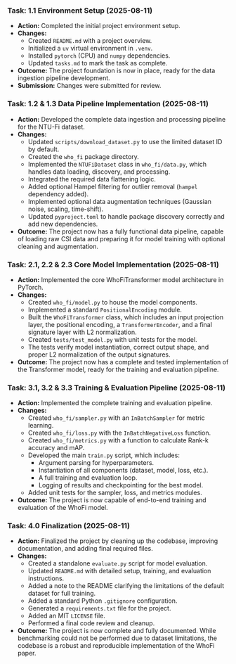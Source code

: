 ### Task: 1.1 Environment Setup (2025-08-11)

- **Action:** Completed the initial project environment setup.
- **Changes:**
  - Created `README.md` with a project overview.
  - Initialized a `uv` virtual environment in `.venv`.
  - Installed `pytorch` (CPU) and `numpy` dependencies.
  - Updated `tasks.md` to mark the task as complete.
- **Outcome:** The project foundation is now in place, ready for the data ingestion pipeline development.
- **Submission:** Changes were submitted for review.

### Task: 1.2 & 1.3 Data Pipeline Implementation (2025-08-11)
- **Action:** Developed the complete data ingestion and processing pipeline for the NTU-Fi dataset.
- **Changes:**
  - Updated `scripts/download_dataset.py` to use the limited dataset ID by default.
  - Created the `who_fi` package directory.
  - Implemented the `NTUFiDataset` class in `who_fi/data.py`, which handles data loading, discovery, and processing.
  - Integrated the required data flattening logic.
  - Added optional Hampel filtering for outlier removal (`hampel` dependency added).
  - Implemented optional data augmentation techniques (Gaussian noise, scaling, time-shift).
  - Updated `pyproject.toml` to handle package discovery correctly and add new dependencies.
- **Outcome:** The project now has a fully functional data pipeline, capable of loading raw CSI data and preparing it for model training with optional cleaning and augmentation.

### Task: 2.1, 2.2 & 2.3 Core Model Implementation (2025-08-11)
- **Action:** Implemented the core WhoFiTransformer model architecture in PyTorch.
- **Changes:**
  - Created `who_fi/model.py` to house the model components.
  - Implemented a standard `PositionalEncoding` module.
  - Built the `WhoFiTransformer` class, which includes an input projection layer, the positional encoding, a `TransformerEncoder`, and a final signature layer with L2 normalization.
  - Created `tests/test_model.py` with unit tests for the model.
  - The tests verify model instantiation, correct output shape, and proper L2 normalization of the output signatures.
- **Outcome:** The project now has a complete and tested implementation of the Transformer model, ready for the training and evaluation pipeline.

### Task: 3.1, 3.2 & 3.3 Training & Evaluation Pipeline (2025-08-11)
- **Action:** Implemented the complete training and evaluation pipeline.
- **Changes:**
  - Created `who_fi/sampler.py` with an `InBatchSampler` for metric learning.
  - Created `who_fi/loss.py` with the `InBatchNegativeLoss` function.
  - Created `who_fi/metrics.py` with a function to calculate Rank-k accuracy and mAP.
  - Developed the main `train.py` script, which includes:
    - Argument parsing for hyperparameters.
    - Instantiation of all components (dataset, model, loss, etc.).
    - A full training and evaluation loop.
    - Logging of results and checkpointing for the best model.
  - Added unit tests for the sampler, loss, and metrics modules.
- **Outcome:** The project is now capable of end-to-end training and evaluation of the WhoFi model.

### Task: 4.0 Finalization (2025-08-11)
- **Action:** Finalized the project by cleaning up the codebase, improving documentation, and adding final required files.
- **Changes:**
  - Created a standalone `evaluate.py` script for model evaluation.
  - Updated `README.md` with detailed setup, training, and evaluation instructions.
  - Added a note to the README clarifying the limitations of the default dataset for full training.
  - Added a standard Python `.gitignore` configuration.
  - Generated a `requirements.txt` file for the project.
  - Added an MIT `LICENSE` file.
  - Performed a final code review and cleanup.
- **Outcome:** The project is now complete and fully documented. While benchmarking could not be performed due to dataset limitations, the codebase is a robust and reproducible implementation of the WhoFi paper.
